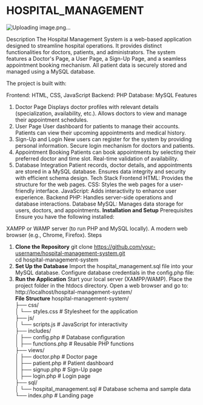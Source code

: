 # HOSPITAL_MANAGEMENT
![Uploading image.png…]()

Description
The Hospital Management System is a web-based application designed to streamline hospital operations. It provides distinct functionalities for doctors, patients, and administrators. The system features a Doctor's Page, a User Page, a Sign-Up Page, and a seamless appointment booking mechanism. All patient data is securely stored and managed using a MySQL database.

The project is built with:

Frontend: HTML, CSS, JavaScript
Backend: PHP
Database: MySQL
Features
1. Doctor Page
Displays doctor profiles with relevant details (specialization, availability, etc.).
Allows doctors to view and manage their appointment schedules.
2. User Page
User dashboard for patients to manage their accounts.
Patients can view their upcoming appointments and medical history.
3. Sign-Up and Login
New users can register for the system by providing personal information.
Secure login mechanism for doctors and patients.
4. Appointment Booking
Patients can book appointments by selecting their preferred doctor and time slot.
Real-time validation of availability.
5. Database Integration
Patient records, doctor details, and appointments are stored in a MySQL database.
Ensures data integrity and security with efficient schema design.
Tech Stack
Frontend
HTML: Provides the structure for the web pages.
CSS: Styles the web pages for a user-friendly interface.
JavaScript: Adds interactivity to enhance user experience.
Backend
PHP: Handles server-side operations and database interactions.
Database
MySQL: Manages data storage for users, doctors, and appointments.
**Installation and Setup**
Prerequisites
Ensure you have the following installed:

XAMPP or WAMP server (to run PHP and MySQL locally).
A modern web browser (e.g., Chrome, Firefox).
Steps
1. **Clone the Repository**
   git clone https://github.com/your-username/hospital-management-system.git  
   cd hospital-management-system
2. **Set Up the Database**
    Import the hospital_management.sql file into your MySQL database.
    Configure database credentials in the config.php file:
   <?php  
     $servername = "localhost";  
     $username = "root";  
     $password = "";  
     $dbname = "hospital_management";  
     ?>  
3.  **Run the Application**
    Start your local server (XAMPP/WAMP).
    Place the project folder in the htdocs directory.
    Open a web browser and go to:
    http://localhost/hospital-management-system/  
**File Structure**
hospital-management-system/  
├── css/  
│   └── styles.css        # Stylesheet for the application  
├── js/  
│   └── scripts.js        # JavaScript for interactivity  
├── includes/  
│   ├── config.php        # Database configuration  
│   ├── functions.php     # Reusable PHP functions  
├── views/  
│   ├── doctor.php        # Doctor page  
│   ├── patient.php       # Patient dashboard  
│   ├── signup.php        # Sign-Up page  
│   ├── login.php         # Login page  
├── sql/  
│   └── hospital_management.sql   # Database schema and sample data  
└── index.php             # Landing page  





